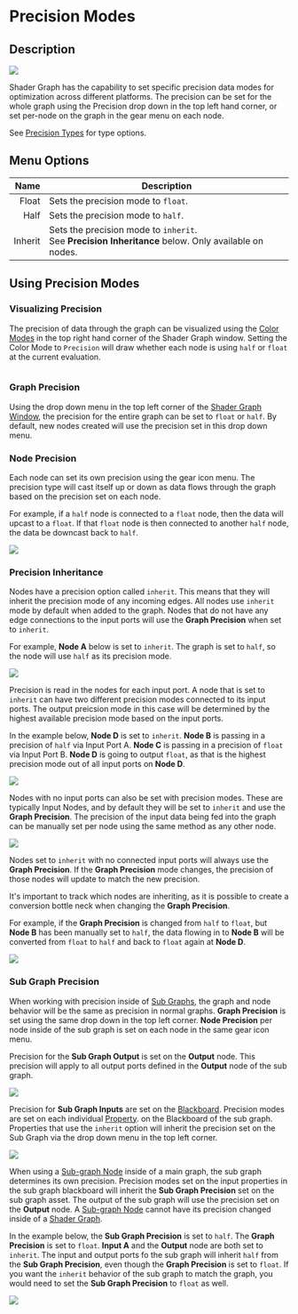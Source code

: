 # Precision Modes

## Description

![](images/Precision_DropDown.png)

Shader Graph has the capability to set specific precision data modes for optimization across different platforms. The precision can be set for the whole graph using the Precision drop down in the top left hand corner, or set per-node on the graph in the gear menu on each node. 

See [Precision Types](Precision-Types.md) for type options. 

## Menu Options
| Name | Description |
|------:|------------|
| Float | Sets the precision mode to `float`. |
| Half | Sets the precision mode to `half`. |
| Inherit | Sets the precision mode to `inherit`. <br> See **Precision Inheritance** below. Only available on nodes. |

## Using Precision Modes
### Visualizing Precision
The precision of data through the graph can be visualized using the [Color Modes](Color-Modes.md) in the top right hand corner of the Shader Graph window. Setting the Color Mode to `Precision` will draw whether each node is using `half` or `float` at the current evaluation. 

<image>

### Graph Precision 
Using the drop down menu in the top left corner of the [Shader Graph Window](Shader-Graph-Window.md), the precision for the entire graph can be set to `float` or `half`. By default, new nodes created will use the precision set in this drop down menu.

### Node Precision 
Each node can set its own precision using the gear icon menu. The precision type will cast itself up or down as data flows through the graph based on the precision set on each node. 

For example, if a `half` node is connected to a `float` node, then the data will upcast to a `float`. If that `float` node is then connected to another `half` node, the data be downcast back to `half`. 

![](images/Precision_Per_Node.png)

### Precision Inheritance
Nodes have a precision option called `inherit`. This means that they will inherit the precision mode of any incoming edges. All nodes use `inherit` mode by default when added to the graph. 
Nodes that do not have any edge connections to the input ports will use the **Graph Precision** when set to `inherit`. 

For example, **Node A** below is set to `inherit`. The graph is set to `half`, so the node will use `half` as its precision mode. 

![](images/Precision_Inheritance_01.png)

Precision is read in the nodes for each input port. A node that is set to `inherit` can have two different precision modes connected to its input ports. The output preicsion mode in this case will be determined by the highest available precision mode based on the input ports. 

In the example below, **Node D** is set to `inherit`. **Node B** is passing in a precision of `half` via Input Port A. **Node C** is passing in a precision of `float` via Input Port B. **Node D** is going to output `float`, as that is the highest precision mode out of all input ports on **Node D**.

![](images/Precision_Inheritance_02.png)

Nodes with no input ports can also be set with precision modes. These are typically Input Nodes, and by default they will be set to `inherit` and use the **Graph Precision**. The precision of the input data being fed into the graph can be manually set per node using the same method as any other node. 

![](images/Precision_Inheritance_03.png)

Nodes set to `inherit` with no connected input ports will always use the **Graph Precision**. If the **Graph Precision** mode changes, the precision of those nodes will update to match the new precision. 

It's important to track which nodes are inheriting, as it is possible to create a conversion bottle neck when changing the **Graph Precision**.  

For example, if the **Graph Precision** is changed from `half` to `float`, but **Node B** has been manually set to `half`, the data flowing in to **Node B** will be converted from `float` to `half` and back to `float` again at **Node D**. 

![](images/Precision_Inheritance_04.png)

### Sub Graph Precision 
When working with precision inside of [Sub Graphs](Sub-graph.md), the graph and node behavior will be the same as precision in normal graphs. **Graph Precision** is set using the same drop down in the top left corner. **Node Precision** per node inside of the sub graph is set on each node in the same gear icon menu. 

Precision for the **Sub Graph Output** is set on the **Output** node. This precision will apply to all output ports defined in the **Output** node of the sub graph. 

![](images/Precision_SubGraph_01.png)

Precision for **Sub Graph Inputs** are set on the [Blackboard](Blackboard.md). Precision modes are set on each individual [Property](Property-Types.md). on the Blackboard of the sub graph. Properties that use the `inherit` option will inherit the precision set on the Sub Graph via the drop down menu in the top left corner. 

![](images/Precision_SubGraph_02.png)

When using a [Sub-graph Node](Sub-graph-Node.md) inside of a main graph, the sub graph determines its own precision. Precision modes set on the input properties in the sub graph blackboard will inherit the **Sub Graph Precision** set on the sub graph asset. The output of the sub graph will use the precision set on the **Output** node. A [Sub-graph Node](Sub-graph-Node.md) cannot have its precision changed inside of a [Shader Graph](Shader-Graph.md). 

In the example below, the **Sub Graph Precision** is set to `half`. The **Graph Precision** is set to `float`. **Input A** and the **Output** node are both set to `inherit`. The input and output ports fo the sub graph will inherit `half` from the **Sub Graph Precision**, even though the **Graph Precision** is set to `float`. If you want the `inherit` behavior of the sub graph to match the graph, you would need to set the **Sub Graph Precision** to `float` as well. 

![](images/Precision_SubGraph_03.png)